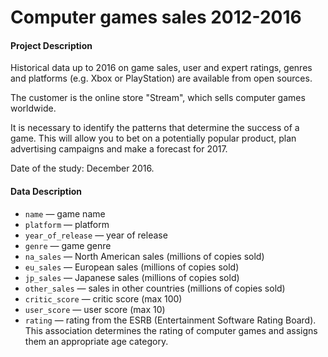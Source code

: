 # Сomputer games sales 2012-2016

#### Project Description

Historical data up to 2016 on game sales, user and expert ratings, genres and platforms (e.g. Xbox or PlayStation) are available from open sources.

The customer is the online store "Stream", which sells computer games worldwide.

It is necessary to identify the patterns that determine the success of a game. This will allow you to bet on a potentially popular product, plan advertising campaigns and make a forecast for 2017.

Date of the study: December 2016.

#### Data Description

* `name` — game name
* `platform` — platform
* `year_of_release` — year of release
* `genre` — game genre
* `na_sales` — North American sales (millions of copies sold)
* `eu_sales` — European sales (millions of copies sold)
* `jp_sales` — Japanese sales (millions of copies sold)
* `other_sales` — sales in other countries (millions of copies sold)
* `critic_score` — critic score (max 100)
* `user_score` — user score (max 10)
* `rating` — rating from the ESRB (Entertainment Software Rating Board). This association determines the rating of computer games and assigns them an appropriate age category.
